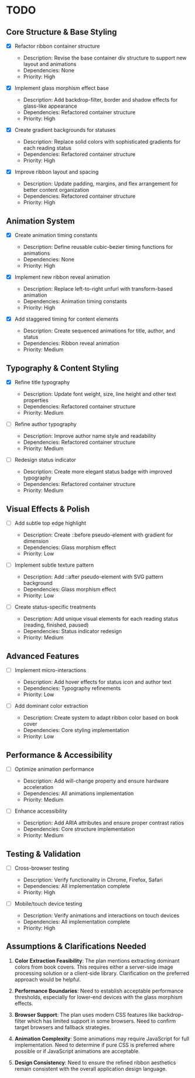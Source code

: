 # TODO

## Core Structure & Base Styling
- [x] Refactor ribbon container structure
  - Description: Revise the base container div structure to support new layout and animations
  - Dependencies: None
  - Priority: High

- [x] Implement glass morphism effect base
  - Description: Add backdrop-filter, border and shadow effects for glass-like appearance
  - Dependencies: Refactored container structure
  - Priority: High

- [x] Create gradient backgrounds for statuses
  - Description: Replace solid colors with sophisticated gradients for each reading status
  - Dependencies: Refactored container structure
  - Priority: High

- [x] Improve ribbon layout and spacing
  - Description: Update padding, margins, and flex arrangement for better content organization
  - Dependencies: Refactored container structure
  - Priority: High

## Animation System
- [x] Create animation timing constants
  - Description: Define reusable cubic-bezier timing functions for animations
  - Dependencies: None
  - Priority: High

- [x] Implement new ribbon reveal animation
  - Description: Replace left-to-right unfurl with transform-based animation
  - Dependencies: Animation timing constants
  - Priority: High

- [x] Add staggered timing for content elements
  - Description: Create sequenced animations for title, author, and status
  - Dependencies: Ribbon reveal animation
  - Priority: Medium

## Typography & Content Styling
- [x] Refine title typography
  - Description: Update font weight, size, line height and other text properties
  - Dependencies: Refactored container structure
  - Priority: Medium

- [ ] Refine author typography
  - Description: Improve author name style and readability
  - Dependencies: Refactored container structure
  - Priority: Medium

- [ ] Redesign status indicator
  - Description: Create more elegant status badge with improved typography
  - Dependencies: Refactored container structure
  - Priority: Medium

## Visual Effects & Polish
- [ ] Add subtle top edge highlight
  - Description: Create ::before pseudo-element with gradient for dimension
  - Dependencies: Glass morphism effect
  - Priority: Low

- [ ] Implement subtle texture pattern
  - Description: Add ::after pseudo-element with SVG pattern background
  - Dependencies: Glass morphism effect
  - Priority: Low

- [ ] Create status-specific treatments
  - Description: Add unique visual elements for each reading status (reading, finished, paused)
  - Dependencies: Status indicator redesign
  - Priority: Medium

## Advanced Features
- [ ] Implement micro-interactions
  - Description: Add hover effects for status icon and author text
  - Dependencies: Typography refinements 
  - Priority: Low

- [ ] Add dominant color extraction
  - Description: Create system to adapt ribbon color based on book cover
  - Dependencies: Core styling implementation
  - Priority: Low

## Performance & Accessibility
- [ ] Optimize animation performance
  - Description: Add will-change property and ensure hardware acceleration
  - Dependencies: All animations implementation
  - Priority: Medium

- [ ] Enhance accessibility
  - Description: Add ARIA attributes and ensure proper contrast ratios
  - Dependencies: Core structure implementation
  - Priority: Medium

## Testing & Validation
- [ ] Cross-browser testing
  - Description: Verify functionality in Chrome, Firefox, Safari
  - Dependencies: All implementation complete
  - Priority: High

- [ ] Mobile/touch device testing
  - Description: Verify animations and interactions on touch devices
  - Dependencies: All implementation complete
  - Priority: High

## Assumptions & Clarifications Needed
1. **Color Extraction Feasibility**: The plan mentions extracting dominant colors from book covers. This requires either a server-side image processing solution or a client-side library. Clarification on the preferred approach would be helpful.

2. **Performance Boundaries**: Need to establish acceptable performance thresholds, especially for lower-end devices with the glass morphism effects.

3. **Browser Support**: The plan uses modern CSS features like backdrop-filter which has limited support in some browsers. Need to confirm target browsers and fallback strategies.

4. **Animation Complexity**: Some animations may require JavaScript for full implementation. Need to determine if pure CSS is preferred where possible or if JavaScript animations are acceptable.

5. **Design Consistency**: Need to ensure the refined ribbon aesthetics remain consistent with the overall application design language.